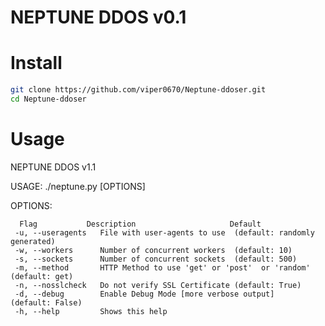 # NEPTUNE DDOS v0.1


# Install
```sh
git clone https://github.com/viper0670/Neptune-ddoser.git
cd Neptune-ddoser
```
 # Usage
 
NEPTUNE DDOS v1.1 

 USAGE: ./neptune.py <url> [OPTIONS]

 OPTIONS:
    
      Flag           Description                     Default
     -u, --useragents   File with user-agents to use  (default: randomly generated)
     -w, --workers      Number of concurrent workers  (default: 10)
     -s, --sockets      Number of concurrent sockets  (default: 500)
     -m, --method       HTTP Method to use 'get' or 'post'  or 'random'  (default: get)
     -n, --nosslcheck   Do not verify SSL Certificate (default: True)
     -d, --debug        Enable Debug Mode [more verbose output]           (default: False)
     -h, --help         Shows this help
